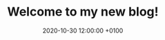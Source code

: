 ---
layout: post
title: "Welcome to my new blog!"
date: 2020-10-30 12:00:00 +0100
description: My new blog based GitHub Pages and Jekyll.
img: pozitron-cover.png
fig-caption: #"Pozitron logo"
tags: [Productivity, Blog]
---